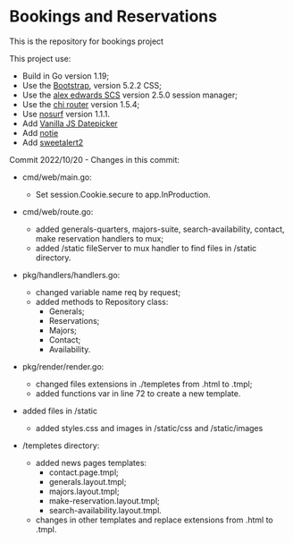 # Bookings and Reservations

This is the repository for bookings project

This project use:

 - Build in Go version 1.19;
 - Use the [Bootstrap](https://getbootstrap.com/), version 5.2.2 CSS;
 - Use the [alex edwards SCS](github.com/alexedwards/scs/v2) version 2.5.0 session manager;
 - Use the [chi router](github.com/go-chi/chi) version 1.5.4;
 - Use [nosurf](github.com/justinas/nosurf) version 1.1.1.
 - Add [Vanilla JS Datepicker](github.com/mymth/vanillajs-datepicker)
 - Add [notie](https://github.com/jaredreich/notie)
 - Add [sweetalert2](https://sweetalert2.github.io/)


Commit 2022/10/20 - Changes in this commit:
- cmd/web/main.go:
    - Set session.Cookie.secure to app.InProduction. 

- cmd/web/route.go:
    - added generals-quarters, majors-suite, search-availability, contact, make reservation handlers to mux;
    - added /static fileServer to mux handler to find files in /static directory.

- pkg/handlers/handlers.go:
    - changed variable name req by request;
    - added methods to Repository class:
        - Generals;
        - Reservations;
        - Majors;
        - Contact;
        - Availability.

- pkg/render/render.go:
    - changed files extensions in ./templetes from .html to .tmpl;
    - added functions var in line 72 to create a new template.

- added files in /static
    - added styles.css and images in /static/css and /static/images

- /templetes directory:
    - added news pages templates:
        - contact.page.tmpl;
        - generals.layout.tmpl;
        - majors.layout.tmpl;
        - make-reservation.layout.tmpl;
        - search-availability.layout.tmpl.
    - changes in other templates and replace extensions from .html to .tmpl.
